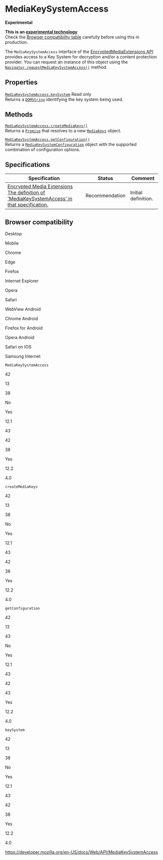MediaKeySystemAccess
====================

**Experimental**

**This is an [experimental technology](https://developer.mozilla.org/en-US/docs/MDN/Guidelines/Conventions_definitions#experimental)**  
Check the [Browser compatibility table](#browser_compatibility) carefully before using this in production.

The `MediaKeySystemAccess` interface of the [EncryptedMediaExtensions API](encrypted_media_extensions_api) provides access to a Key System for decryption and/or a content protection provider. You can request an instance of this object using the [`Navigator.requestMediaKeySystemAccess()`](navigator/requestmediakeysystemaccess) method.

Properties
----------

 [`MediaKeySystemAccess.keySystem`](mediakeysystemaccess/keysystem) <span class="badge inline readonly">Read only </span>   
Returns a [`DOMString`](domstring) identifying the key system being used.

Methods
-------

[`MediaKeySystemAccess.createMediaKeys()`](mediakeysystemaccess/createmediakeys)  
Returns a [`Promise`](https://developer.mozilla.org/en-US/docs/Web/JavaScript/Reference/Global_Objects/Promise) that resolves to a new [`MediaKeys`](mediakeys) object.

[`MediaKeySystemAccess.getConfiguration()`](mediakeysystemaccess/getconfiguration)  
Returns a [`MediaKeySystemConfiguration`](mediakeysystemconfiguration) object with the supported combination of configuration options.

Specifications
--------------

<table><thead><tr class="header"><th>Specification</th><th>Status</th><th>Comment</th></tr></thead><tbody><tr class="odd"><td><a href="https://w3c.github.io/encrypted-media/#mediakeysystemaccess-interface">Encrypted Media Extensions<br />
<span class="small">The definition of 'MediaKeySystemAccess' in that specification.</span></a></td><td><span class="spec-rec">Recommendation</span></td><td>Initial definition.</td></tr></tbody></table>

Browser compatibility
---------------------

Desktop

Mobile

Chrome

Edge

Firefox

Internet Explorer

Opera

Safari

WebView Android

Chrome Android

Firefox for Android

Opera Android

Safari on IOS

Samsung Internet

`MediaKeySystemAccess`

42

13

38

No

Yes

12.1

43

42

38

Yes

12.2

4.0

`createMediaKeys`

42

13

38

No

Yes

12.1

43

42

38

Yes

12.2

4.0

`getConfiguration`

42

13

43

No

Yes

12.1

43

42

43

Yes

12.2

4.0

`keySystem`

42

13

38

No

Yes

12.1

43

42

38

Yes

12.2

4.0

<a href="https://developer.mozilla.org/en-US/docs/Web/API/MediaKeySystemAccess" class="_attribution-link">https://developer.mozilla.org/en-US/docs/Web/API/MediaKeySystemAccess</a>

